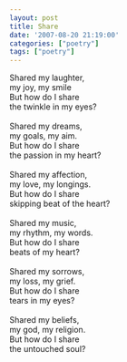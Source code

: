 ```yaml
---
layout: post
title: Share
date: '2007-08-20 21:19:00'
categories: ["poetry"]
tags: ["poetry"]
---
```


<p>Shared my laughter,<br/>my joy, my smile<br/>But how do I share <br/>the twinkle in my eyes?<br/><br/>Shared my dreams,<br/>my goals, my aim.<br/>But how do I share<br/>the passion in my heart?<br/><br/>Shared my affection,<br/>my love, my longings.<br/>But how do I share<br/>skipping beat of the heart?<br/><br/>Shared my music,<br/>my rhythm, my words.<br/>But how do I share<br/>beats of my heart?<br/><br/>Shared my sorrows,<br/>my loss, my grief.<br/>But how do I share<br/>tears in my eyes?<br/><br/>Shared my beliefs,<br/>my god, my religion.<br/>But how do I share <br/>the untouched soul?</p><div class="blogger-post-footer"><img width="1" height="1" src="https://blogger.googleusercontent.com/tracker/5416117946427095362-7077299781904252673?l=soranthou.blogspot.com" alt=""/></div>
